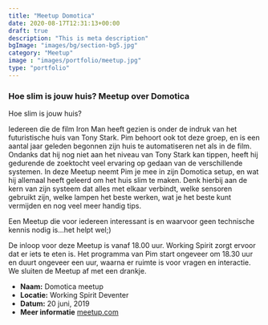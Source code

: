 ```yaml
---
title: "Meetup Domotica"
date: 2020-08-17T12:31:13+00:00
draft: true
description: "This is meta description"
bgImage: "images/bg/section-bg5.jpg"
category: "Meetup"
image : "images/portfolio/meetup.jpg"
type: "portfolio"
---
```



### Hoe slim is jouw huis? Meetup over Domotica

Hoe slim is jouw huis?

Iedereen die de film Iron Man heeft gezien is onder de indruk van het futuristische huis van Tony Stark. Pim behoort ook tot deze groep, en is een aantal jaar geleden begonnen zijn huis te automatiseren net als in de film. Ondanks dat hij nog niet aan het niveau van Tony Stark kan tippen, heeft hij gedurende de zoektocht veel ervaring op gedaan van de verschillende systemen. In deze Meetup neemt Pim je mee in zijn Domotica setup, en wat hij allemaal heeft geleerd om het huis slim te maken. Denk hierbij aan de kern van zijn systeem dat alles met elkaar verbindt, welke sensoren gebruikt zijn, welke lampen het beste werken, wat je het beste kunt vermijden en nog veel meer handig tips.

Een Meetup die voor iedereen interessant is en waarvoor geen technische kennis nodig is...het helpt wel;)

De inloop voor deze Meetup is vanaf 18.00 uur. Working Spirit zorgt ervoor dat er iets te eten is. Het programma van Pim start ongeveer om 18.30 uur en duurt ongeveer een uur, waarna er ruimte is voor vragen en interactie. We sluiten de Meetup af met een drankje.


- **Naam:** Domotica meetup
- **Locatie:** Working Spirit Deventer
- **Datum:** 20 juni, 2019
- **Meer informatie** [meetup.com](https://www.meetup.com/nl-NL/Working-Spirit-ICT-Meetup/events/261449278)